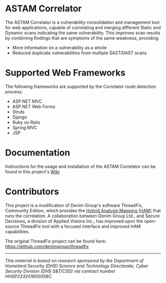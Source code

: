# ASTAM Correlator

The ASTAM Correlator is a vulnerability consolidation and management tool for web applications, capable of correlating
and merging different Static and Dynamic scans indicating the same vulnerability. This improves
scan results by combining findings that are symptoms of the same weakness, providing:

- More information on a vulnerability as a whole
- Reduced duplicate vulnerabilities from multiple SAST/DAST scans


# Supported Web Frameworks
The following frameworks are supported by the Correlator route detection process:

- ASP.NET MVC
- ASP.NET Web Forms
- Struts
- Django
- Ruby on Rails
- Spring MVC
- JSP

# Documentation

Instructions for the usage and installation of the ASTAM Correlator can be found in this project's [Wiki](https://github.com/secdec/astam-correlator/wiki).

# Contributors

This project is a modification of Denim Group's software ThreadFix, Community Edition, which provides the [Hybrid Analysis Mapping (HAM)](https://github.com/denimgroup/threadfix/wiki/HAM-Merging-Process-Explained) that runs the correlation. A collaboration between Denim Group Ltd., and Secure
Decisions, a division of Applied Visions Inc., has improved upon the open-source ThreadFix tool
with a focused interface and improved HAM capabilities.

The original ThreadFix project can be found here: https://github.com/denimgroup/threadfix

-----

_*This material is based on research sponsored by the Department of Homeland
Security (DHS) Science and Technology Directorate, Cyber Security Division
(DHS S&T/CSD) via contract number HHSP233201600058C.*_
